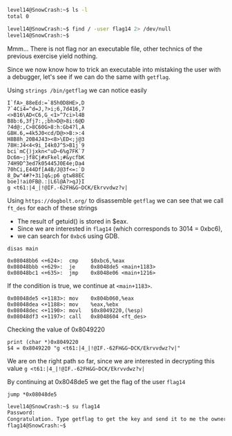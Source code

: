 ```bash
level14@SnowCrash:~$ ls -l
total 0
```

```bash
level14@SnowCrash:~$ find / -user flag14 2> /dev/null
level14@SnowCrash:~$
```

Mmm... There is not flag nor an executable file, other technics of the previous exercise yield nothing.

Since we now know how to trick an executable into mistaking the user with a debugger, let's see if we can do the same with `getflag`.


Using `strings /bin/getflag` we can notice easily
```
I`fA>_88eEd:=`85h0D8HE>,D
7`4Ci4=^d=J,?>i;6,7d416,7
<>B16\AD<C6,G_<1>^7ci>l4B
B8b:6,3fj7:,;bh>D@>8i:6@D
?4d@:,C>8C60G>8:h:Gb4?l,A
G8H.6,=4k5J0<cd/D@>>B:>:4
H8B8h_20B4J43><8>\ED<;j@3
78H:J4<4<9i_I4k0J^5>B1j`9
bci`mC{)jxkn<"uD~6%g7FK`7
Dc6m~;}f8Cj#xFkel;#&ycfbK
74H9D^3ed7k05445J0E4e;Da4
70hCi,E44Df[A4B/J@3f<=:`D
8_Dw"4#?+3i]q&;p6 gtw88EC
boe]!ai0FB@.:|L6l@A?>qJ}I
g <t61:|4_|!@IF.-62FH&G~DCK/Ekrvvdwz?v|
```


Using `https://dogbolt.org/`
to disassemble `getflag` we can see that we call `ft_des` for each of these strings

- The result of getuid() is stored in $eax.
- Since we are interested in `flag14` (which corresponds to 3014 = 0xbc6),
- we can search for `0xbc6` using GDB.

```
disas main
```
```
0x08048bb6 <+624>:	cmp    $0xbc6,%eax
0x08048bbb <+629>:	je     0x8048de5 <main+1183>
0x08048bc1 <+635>:	jmp    0x8048e06 <main+1216>
```
If the condition is true, we continue at `<main+1183>`.

```
0x08048de5 <+1183>:	mov    0x804b060,%eax
0x08048dea <+1188>:	mov    %eax,%ebx
0x08048dec <+1190>:	movl   $0x8049220,(%esp)
0x08048df3 <+1197>:	call   0x8048604 <ft_des>
```

Checking the value of 0x8049220

```
print (char *)0x8049220
$4 = 0x8049220 "g <t61:|4_|!@IF.-62FH&G~DCK/Ekrvvdwz?v|"
```

We are on the right path so far, since we are interested in decrypting this value `g <t61:|4_|!@IF.-62FH&G~DCK/Ekrvvdwz?v|`

By continuing at 0x8048de5 we get the flag of the user `flag14`

```
jump *0x08048de5
```

```bash
level14@SnowCrash:~$ su flag14
Password: 
Congratulation. Type getflag to get the key and send it to me the owner of this livecd :)
flag14@SnowCrash:~$ 
```